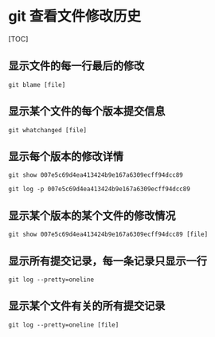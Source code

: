 # git 查看文件修改历史

[TOC]

## 显示文件的每一行最后的修改
```shell
git blame [file]
```

## 显示某个文件的每个版本提交信息
```shell
git whatchanged [file]
```

## 显示每个版本的修改详情
```shell
git show 007e5c69d4ea413424b9e167a6309ecff94dcc89

git log -p 007e5c69d4ea413424b9e167a6309ecff94dcc89
```

## 显示某个版本的某个文件的修改情况
```shell
git show 007e5c69d4ea413424b9e167a6309ecff94dcc89 [file]
```

## 显示所有提交记录，每一条记录只显示一行
```shell
git log --pretty=oneline
```

## 显示某个文件有关的所有提交记录
```shell
git log --pretty=oneline [file]
```